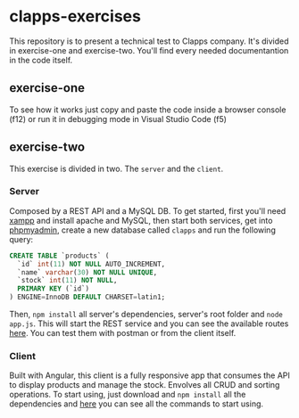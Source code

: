 # clapps-exercises

This repository is to present a technical test to Clapps company. It's divided in exercise-one and exercise-two.
You'll find every needed documentantion in the code itself.

## exercise-one
To see how it works just copy and paste the code inside a browser console (f12) or run it in debugging mode in Visual Studio Code (f5)

## exercise-two

This exercise is divided in two. The `server` and the `client`. 

### Server
Composed by a REST API and a MySQL DB. To get started, first you'll need [xampp](https://www.apachefriends.org/es/index.html) and install
apache and MySQL, then start both services, get into [phpmyadmin](http://localhost/phpmyadmin), create a new database called `clapps`
and run the following query:

```sql
CREATE TABLE `products` (
  `id` int(11) NOT NULL AUTO_INCREMENT,
  `name` varchar(30) NOT NULL UNIQUE,
  `stock` int(11) NOT NULL,
  PRIMARY KEY (`id`)
) ENGINE=InnoDB DEFAULT CHARSET=latin1;
```
Then, `npm install` all server's dependencies, server's root folder and `node app.js`. This will start the REST service and you can see the
available routes [here](https://github.com/FacundoMalgieri/clapps-exercises/blob/master/exercise-two/server/routes/product.routes.js).
You can test them with postman or from the client itself.

### Client
Built with Angular, this client is a fully responsive app that consumes the API to display products and manage the stock. Envolves all CRUD and sorting operations.
To start using, just download and `npm install` all the dependencies and [here](https://github.com/FacundoMalgieri/clapps-exercises/tree/master/exercise-two/client#client) 
you can see all the commands to start using.



